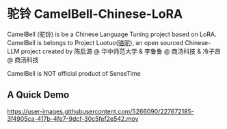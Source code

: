 # 驼铃 CamelBell-Chinese-LoRA

CamelBell (驼铃) is be a Chinese Language Tuning project based on LoRA. CamelBell is belongs to Project Luotuo([骆驼](https://github.com/LC1332/Chinese-alpaca-lora)), an open sourced Chinese-LLM project created by 陈启源 @ 华中师范大学 &amp; 李鲁鲁 @ 商汤科技 &amp; 冷子昂 @ 商汤科技

CamelBell is NOT official product of SenseTime

## A Quick Demo




https://user-images.githubusercontent.com/5266090/227672185-3f4905ca-417b-4fe7-9dcf-30c5fef2e542.mov


